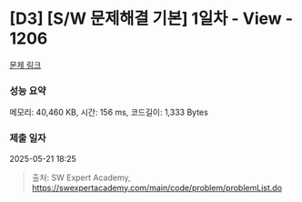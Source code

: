 # [D3] [S/W 문제해결 기본] 1일차 - View - 1206 

[문제 링크](https://swexpertacademy.com/main/code/problem/problemDetail.do?contestProbId=AV134DPqAA8CFAYh) 

### 성능 요약

메모리: 40,460 KB, 시간: 156 ms, 코드길이: 1,333 Bytes

### 제출 일자

2025-05-21 18:25



> 출처: SW Expert Academy, https://swexpertacademy.com/main/code/problem/problemList.do